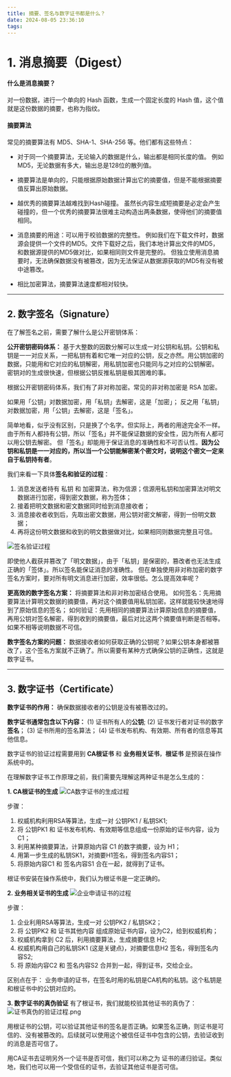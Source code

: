 ```yaml
---
title: 摘要、签名与数字证书都是什么？
date: 2024-08-05 23:36:10
tags:
---
```


# 1. 消息摘要（Digest）

#### 什么是消息摘要？
对一份数据，进行一个单向的 Hash 函数，生成一个固定长度的 Hash 值，这个值就是这份数据的摘要，也称为指纹。

#### 摘要算法
常见的摘要算法有 MD5、SHA-1、SHA-256 等。他们都有这些特点：

* 对于同一个摘要算法，无论输入的数据是什么，输出都是相同长度的值。
例如 MD5，无论数据有多大，输出总是128位的散列值。

* 摘要算法是单向的，只能根据原始数据计算出它的摘要值，但是不能根据摘要值反算出原始数据。

* 越优秀的摘要算法越难找到Hash碰撞。
虽然长内容生成短摘要是必定会产生碰撞的，但一个优秀的摘要算法很难主动构造出两条数据，使得他们的摘要值相同。

* 消息摘要的用途：可以用于校验数据的完整性。
例如我们在下载文件时，数据源会提供一个文件的MD5。文件下载好之后，我们本地计算出文件的MD5，和数据源提供的MD5做对比，如果相同则文件是完整的。
但独立使用消息摘要时，无法确保数据没有被篡改，因为无法保证从数据源获取的MD5有没有被中途篡改。

* 相比加密算法，摘要算法速度都相对较快。


---


## 2. 数字签名（Signature）

在了解签名之前，需要了解什么是公开密钥体系：

**公开密钥密码体系：**
基于大整数的因数分解可以生成一对公钥和私钥。公钥和私钥是一一对应关系，一把私钥有着和它唯一对应的公钥，反之亦然。用公钥加密的数据，只能用和它对应的私钥解密，用私钥加密也只能同与之对应的公钥解密。
密钥对的生成很快速，但根据公钥反推私钥是极其困难的事。

根据公开密钥密码体系，我们有了非对称加密。常见的非对称加密是 RSA 加密。

如果用「公钥」对数据加密，用「私钥」去解密，这是「加密」；
反之用「私钥」对数据加密，用「公钥」去解密，这是「签名」。

简单地看，似乎没有区别，只是换了个名字。但实际上，两者的用途完全不一样。
由于所有人都持有公钥，所以「签名」并不能保证数据的安全性，因为所有人都可以用公钥去解密。
但「签名」却能用于保证消息的准确性和不可否认性。**因为公钥和私钥是一一对应的，所以当一个公钥能解密某个密文时，说明这个密文一定来自于私钥持有者**。

我们来看一下具体**签名和验证的过程**：
1. 消息发送者持有 私钥 和 加密算法，称为信源；信源用私钥和加密算法对明文数据进行加密，得到密文数据，称为签体；
2. 接着把明文数据和密文数据同时给到消息接收者；
3. 消息接收者收到后，先取出密文数据，用公钥对密文解密，得到一份明文数据；
4. 再将这份明文数据和收到的明文数据做对比，如果相同则数据完整且可信。

![签名验证过程](./1.png)


即使他人截获并篡改了「明文数据」，由于「私钥」是保密的，篡改者也无法生成正确的「签体」。所以签名能保证消息的准确性。
但在单独使用非对称加密的数字签名方案时，要对所有明文消息进行加密，效率很低。怎么提高效率呢？

**更高效的数字签名方案：** 将摘要算法和非对称加密结合使用。
如何签名：先用摘要算法计算明文数据的摘要值，再对这个摘要值用私钥加密。这样就能较快速地得到了原始信息的签名；
如何验证：先用相同的摘要算法计算原始信息的摘要值，再用公钥对签名解密，得到收到的摘要值，最后对比这两个摘要值判断是否相等。如果不相等说明数据不可信。

**数字签名方案的问题：**
数据接收者如何获取正确的公钥呢？如果公钥本身都被篡改了，这个签名方案就不正确了。所以需要有某种方式确保公钥的正确性，这就是数字证书。

---


## 3. 数字证书（Certificate）

**数字证书的作用：**
确保数据接收者的公钥是没有被篡改过的。

**数字证书通常包含以下内容：**
(1) 证书所有人的**公钥**;
(2) 证书发行者对证书的数字**签名**；
(3) 证书所用的签名算法；
(4) 证书发布机构、有效期、所有者的信息等其他信息。

数字证书的验证过程需要用到 **CA根证书** 和 **业务相关证书**，**根证书** 是预装在操作系统中的。

在理解数字证书工作原理之前，我们需要先理解这两种证书是怎么生成的：

**1. CA根证书的生成**
![CA数字证书的生成过程](./2.png)


步骤：
1. 权威机构利用RSA等算法，生成一对 公钥PK1 / 私钥SK1;
2. 将 公钥PK1 和 证书发布机构、有效期等信息组成一份原始的证书内容，设为 C1；
3. 利用某种摘要算法，计算原始内容 C1 的数字摘要，设为 H1；
4. 用第一步生成的私钥SK1，对摘要H1签名，得到签名内容S1；
5. 将原始内容C1 和 签名内容S1 合在一起，就得到了证书。

根证书安装在操作系统中，我们认为根证书是一定正确的。


**2. 业务相关证书的生成**
![企业申请证书的过程](./3.png)


步骤：
1. 企业利用RSA等算法，生成一对 公钥PK2 / 私钥SK2；
2. 将 公钥PK2 和 证书其他内容 组成原始证书内容，设为C2，给到权威机构；
3. 权威机构拿到 C2 后，利用摘要算法，生成摘要信息 H2;
4. 权威机构用自己的私钥SK1 (这是关键点)，对摘要信息H2 签名，得到签名内容S2;
5. 将 原始内容C2 和 签名内容S2 合并到一起，得到证书，交给企业。

区别点在于：
业务申请的证书，在签名时用的私钥是CA机构的私钥。这个私钥是和根证书中的公钥对应的。

**3. 数字证书的真伪验证**
有了根证书，我们就能校验其他证书的真伪了：
![证书真伪的验证过程.png](./4.png)


用根证书的公钥，可以验证其他证书的签名是否正确。如果签名正确，则证书是可信的、没有被篡改的。后续就可以使用这个被信任证书中包含的公钥，去验证收到的消息是否可信了。

用CA证书去证明另外一个证书是否可信，我们可以称之为 证书的递归验证。类似地，我们也可以用一个受信任的证书，去验证其他证书是否可信。